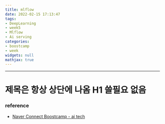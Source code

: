 ```yaml
---
title: mlflow
date: 2022-02-15 17:13:47
tags:
- DeepLearning
- week5
- Mlflow
- Ai serving
categories:
- boostcamp
- week
widgets: null
mathjax: true
---
```

***
# 제목은 항상 상단에 나옴 H1 쓸필요 없음


### reference
* [Naver Connect Boostcamp - ai tech](https://boostcamp.connect.or.kr/program_ai.html)